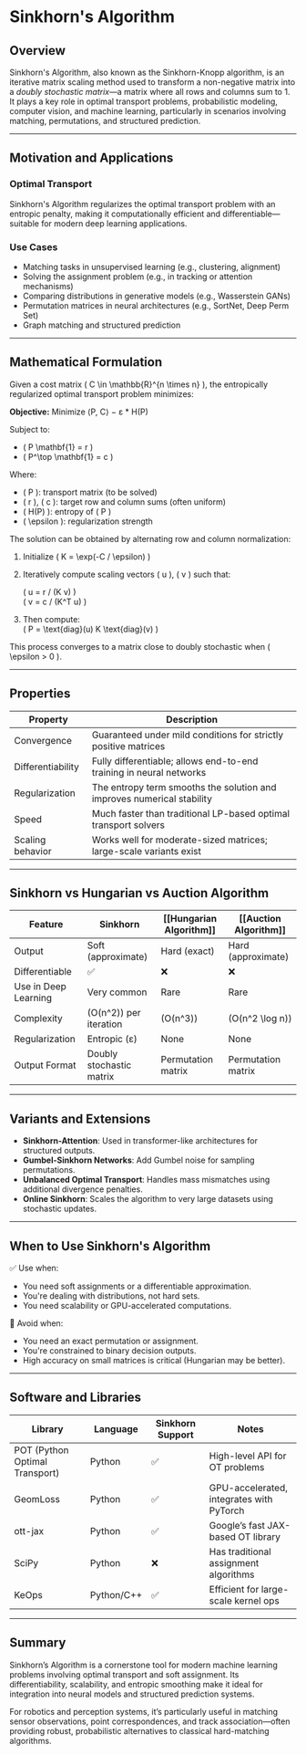 # Sinkhorn's Algorithm

## Overview

Sinkhorn's Algorithm, also known as the Sinkhorn-Knopp algorithm, is an iterative matrix scaling method used to transform a non-negative matrix into a *doubly stochastic matrix*—a matrix where all rows and columns sum to 1. It plays a key role in optimal transport problems, probabilistic modeling, computer vision, and machine learning, particularly in scenarios involving matching, permutations, and structured prediction.

---

## Motivation and Applications

### Optimal Transport
Sinkhorn's Algorithm regularizes the optimal transport problem with an entropic penalty, making it computationally efficient and differentiable—suitable for modern deep learning applications.

### Use Cases
- Matching tasks in unsupervised learning (e.g., clustering, alignment)
- Solving the assignment problem (e.g., in tracking or attention mechanisms)
- Comparing distributions in generative models (e.g., Wasserstein GANs)
- Permutation matrices in neural architectures (e.g., SortNet, Deep Perm Set)
- Graph matching and structured prediction

---

## Mathematical Formulation

Given a cost matrix \( C \in \mathbb{R}^{n \times n} \), the entropically regularized optimal transport problem minimizes:

**Objective:**
Minimize ⟨P, C⟩ − ε * H(P)

Subject to:
- \( P \mathbf{1} = r \)
- \( P^\top \mathbf{1} = c \)

Where:
- \( P \): transport matrix (to be solved)
- \( r \), \( c \): target row and column sums (often uniform)
- \( H(P) \): entropy of \( P \)
- \( \epsilon \): regularization strength

The solution can be obtained by alternating row and column normalization:

1. Initialize \( K = \exp(-C / \epsilon) \)
2. Iteratively compute scaling vectors \( u \), \( v \) such that:

   \( u = r / (K v) \)  
   \( v = c / (K^T u) \)

3. Then compute:  
   \( P = \text{diag}(u) K \text{diag}(v) \)

This process converges to a matrix close to doubly stochastic when \( \epsilon > 0 \).

---

## Properties

| Property                     | Description                                                                 |
|-----------------------------|-----------------------------------------------------------------------------|
| Convergence                 | Guaranteed under mild conditions for strictly positive matrices             |
| Differentiability           | Fully differentiable; allows end-to-end training in neural networks         |
| Regularization              | The entropy term smooths the solution and improves numerical stability      |
| Speed                       | Much faster than traditional LP-based optimal transport solvers             |
| Scaling behavior            | Works well for moderate-sized matrices; large-scale variants exist          |

---

## Sinkhorn vs Hungarian vs Auction Algorithm

| Feature                      | Sinkhorn                 | [[Hungarian Algorithm]]    | [[Auction Algorithm]]       |
|-----------------------------|--------------------------|-----------------------------|-----------------------------|
| Output                      | Soft (approximate)       | Hard (exact)                | Hard (approximate)          |
| Differentiable              | ✅                       | ❌                          | ❌                          |
| Use in Deep Learning        | Very common              | Rare                        | Rare                        |
| Complexity                  | \(O(n^2)\) per iteration | \(O(n^3)\)                  | \(O(n^2 \log n)\)           |
| Regularization              | Entropic (ε)             | None                        | None                        |
| Output Format               | Doubly stochastic matrix | Permutation matrix          | Permutation matrix          |

---

## Variants and Extensions

- **Sinkhorn-Attention**: Used in transformer-like architectures for structured outputs.
- **Gumbel-Sinkhorn Networks**: Add Gumbel noise for sampling permutations.
- **Unbalanced Optimal Transport**: Handles mass mismatches using additional divergence penalties.
- **Online Sinkhorn**: Scales the algorithm to very large datasets using stochastic updates.

---

## When to Use Sinkhorn's Algorithm

✅ Use when:
- You need soft assignments or a differentiable approximation.
- You're dealing with distributions, not hard sets.
- You need scalability or GPU-accelerated computations.

🚫 Avoid when:
- You need an exact permutation or assignment.
- You're constrained to binary decision outputs.
- High accuracy on small matrices is critical (Hungarian may be better).

---

## Software and Libraries

| Library         | Language | Sinkhorn Support | Notes                                    |
|----------------|----------|------------------|------------------------------------------|
| POT (Python Optimal Transport) | Python   | ✅               | High-level API for OT problems           |
| GeomLoss        | Python   | ✅               | GPU-accelerated, integrates with PyTorch |
| ott-jax         | Python   | ✅               | Google’s fast JAX-based OT library       |
| SciPy           | Python   | ❌               | Has traditional assignment algorithms    |
| KeOps           | Python/C++ | ✅             | Efficient for large-scale kernel ops     |

---

## Summary

Sinkhorn’s Algorithm is a cornerstone tool for modern machine learning problems involving optimal transport and soft assignment. Its differentiability, scalability, and entropic smoothing make it ideal for integration into neural models and structured prediction systems.

For robotics and perception systems, it’s particularly useful in matching sensor observations, point correspondences, and track association—often providing robust, probabilistic alternatives to classical hard-matching algorithms.
